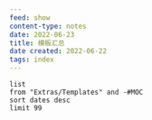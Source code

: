 ```yaml
---
feed: show
content-type: notes
date: 2022-06-23
title: 模板汇总
date created: 2022-06-22
tags: index
---
```



```dataview
list
from "Extras/Templates" and -#MOC
sort dates desc
limit 99
```
